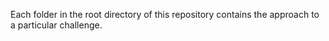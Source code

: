 Each folder in the root directory of this repository contains the approach to a particular challenge.
